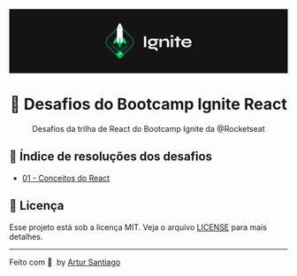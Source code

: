 <img src="./.github/ignite.png" align="center" />

</br>

<h1 align="center">🚀 Desafios do Bootcamp Ignite React</h1>
<p align="center">Desafios da trilha de React do Bootcamp Ignite da @Rocketseat</p>

## :book: Índice de resoluções dos desafios

- [01 - Conceitos do React](desafio-01-conceitos-do-react)

## 📝 Licença

Esse projeto está sob a licença MIT. Veja o arquivo [LICENSE](LICENSE) para mais detalhes.

---

Feito com 💜 &nbsp;by [Artur Santiago](https://www.linkedin.com/in/artursantiago/)